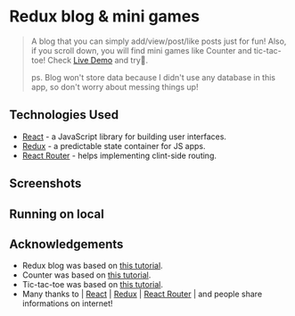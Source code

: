 
# Redux blog & mini games
> A blog that you can simply add/view/post/like posts just for fun!
> Also, if you scroll down, you will find mini games like Counter and tic-tac-toe!
> Check [Live Demo](https://jay-repos.github.io/react-redux-example/) and try👋.
> 
> ps. Blog won't store data because I didn't use any database in this app, so don't worry about messing things up!


## Technologies Used
- [React](https://zh-hant.reactjs.org/) - a JavaScript library for building user interfaces.
- [Redux](https://redux.js.org/) - a predictable state container for JS apps.
- [React Router](https://reactrouter.com/) - helps implementing clint-side routing.


## Screenshots


## Running on local




## Acknowledgements
- Redux blog was based on [this tutorial](https://redux.js.org/tutorials/essentials/part-1-overview-concepts).
- Counter was based on [this tutorial](https://redux.js.org/tutorials/quick-start).
- Tic-tac-toe was based on [this tutorial](https://reactjs.org/tutorial/tutorial.html).
- Many thanks to | [React](https://zh-hant.reactjs.org/) | [Redux](https://redux.js.org/) |  [React Router](https://reactrouter.com/) | and people share informations on internet!
